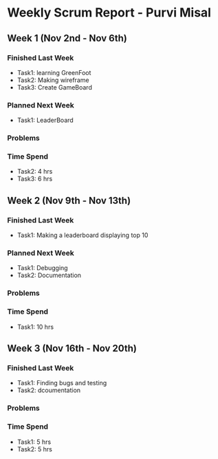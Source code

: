 # Weekly Scrum Report - Purvi Misal

## Week 1 (Nov 2nd - Nov 6th)

### Finished Last Week 
- Task1: learning GreenFoot
- Task2: Making wireframe
- Task3: Create GameBoard

### Planned Next Week 
- Task1: LeaderBoard

### Problems 

### Time Spend


- Task2: 4 hrs
- Task3: 6 hrs

## Week 2 (Nov 9th - Nov 13th)

### Finished Last Week 
- Task1: Making a leaderboard displaying top 10


### Planned Next Week 
- Task1: Debugging
- Task2: Documentation

### Problems

### Time Spend

- Task1: 10 hrs



## Week 3 (Nov 16th - Nov 20th)

### Finished Last Week 
- Task1: Finding bugs and testing
- Task2: dcoumentation



### Problems

### Time Spend
- Task1: 5 hrs
- Task2: 5 hrs

